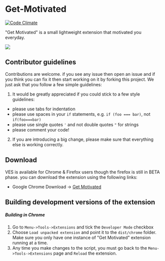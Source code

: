 # Get-Motivated
[![Code Climate](https://codeclimate.com/github/rahulkapoor90/Get-Motivated/badges/gpa.svg)](https://codeclimate.com/github/rahulkapoor90/VITacademics-Enhancement-Suite)

"Get Motivated" is a small lightweight extension that motivated you everyday.

![](https://i.imgur.com/7kB7r9F.png)

## Contributor guidelines

Contributions are welcome. if you see any issue then open an issue and if you think you can fix it then start working on it by forking this project. We just ask that you follow a few simple guidelines:

1. It would be greatly appreciated if you could stick to a few style guidelines:

  - please use tabs for indentation
  - please use spaces in your `if` statements, e.g. `if (foo === bar)`, not `if(foo===bar)`
  - please use single quotes `'` and not double quotes `"` for strings
  - please comment your code!
  
2. If you are introducing a big change, please make sure that everything else is working correctly.

## Download

VES is available for Chrome & Firefox users though the firefox is still in BETA phase. you can download the extension using the following links:

* Google Chrome Download -> [Get Motivated](https://chrome.google.com/webstore/detail/get-motivated/glpopnaifhjhcibncepibjbehblannde?authuser=1)

## Building development versions of the extension

##### Building in Chrome

  1. Go to `Menu->Tools->Extensions` and tick the `Developer Mode` checkbox
  2. Choose `Load unpacked extension` and point it to the `dist/chrome` folder. Make sure you only have one instance of "Get Motivated" extension running at a time.
  3. Any time you make changes to the script, you must go back to the `Menu->Tools->Extensions` page and `Reload` the extension.
